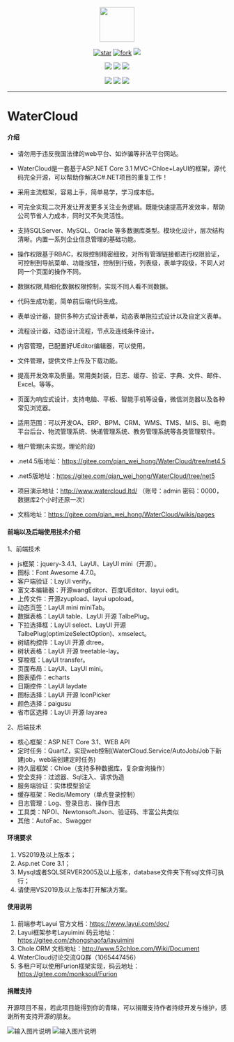 <p></p>
<p></p>

<p align="center">
<img src="https://watercloud.vip/icon/favicon.ico" height="80"/>
</p>
<div align="center">

[![star](https://gitee.com/qian_wei_hong/WaterCloud/badge/star.svg)](https://gitee.com/qian_wei_hong/WaterCloud/stargazers) 
[![fork](https://gitee.com/qian_wei_hong/WaterCloud/badge/fork.svg)](https://gitee.com/qian_wei_hong/WaterCloud/members)
![](https://img.shields.io/badge/release-2.7.0-red)

![](https://img.shields.io/badge/.net%20core-3.1.0-blue)
![](https://img.shields.io/badge/Chloe-4.8.1-blue)
![](https://img.shields.io/badge/layui-2.5.7-blue)

![](https://img.shields.io/badge/Quartz-3.2.4-brightgreen)
![](https://img.shields.io/badge/Autofac-6.1.0-brightgreen)
![](https://img.shields.io/badge/SignalR-4.2.2-brightgreen)
</div>

----
# WaterCloud

#### 介绍

- 请勿用于违反我国法律的web平台、如诈骗等非法平台网站。
- WaterCloud是一套基于ASP.NET Core 3.1  MVC+Chloe+LayUI的框架，源代码完全开源，可以帮助你解决C#.NET项目的重复工作！
- 采用主流框架，容易上手，简单易学，学习成本低。
- 可完全实现二次开发让开发更多关注业务逻辑。既能快速提高开发效率，帮助公司节省人力成本，同时又不失灵活性。
- 支持SQLServer、MySQL、Oracle 等多数据库类型。模块化设计，层次结构清晰。内置一系列企业信息管理的基础功能。
- 操作权限基于RBAC，权限控制精密细致，对所有管理链接都进行权限验证，可控制到导航菜单、功能按钮，控制到行级，列表级，表单字段级，不同人对同一个页面的操作不同。
- 数据权限,精细化数据权限控制，实现不同人看不同数据。
- 代码生成功能，简单前后端代码生成。
- 表单设计器，提供多种方式设计表单，动态表单拖拉式设计以及自定义表单。
- 流程设计器，动态设计流程，节点及连线条件设计。
- 内容管理，已配置好UEditor编辑器，可以使用。
- 文件管理，提供文件上传及下载功能。
- 提高开发效率及质量。常用类封装，日志、缓存、验证、字典、文件、邮件、Excel。等等。
- 页面为响应式设计，支持电脑、平板、智能手机等设备，微信浏览器以及各种常见浏览器。
- 适用范围：可以开发OA、ERP、BPM、CRM、WMS、TMS、MIS、BI、电商平台后台、物流管理系统、快递管理系统、教务管理系统等各类管理软件。
- 租户管理(未实现，理论阶段)


- .net4.5版地址：https://gitee.com/qian_wei_hong/WaterCloud/tree/net4.5
- .net5版地址：https://gitee.com/qian_wei_hong/WaterCloud/tree/net5
- 项目演示地址：http://www.watercloud.ltd/  （账号：admin 密码：0000，数据库2个小时还原一次）
- 文档地址：https://gitee.com/qian_wei_hong/WaterCloud/wikis/pages

#### 前端以及后端使用技术介绍

1、前端技术

- js框架：jquery-3.4.1、LayUI、LayUI mini（开源）。
- 图标：Font Awesome 4.7.0。
- 客户端验证：LayUI verify。
- 富文本编辑器：开源wangEditor、百度UEditor、layui edit。
- 上传文件：开源zyupload、layui upoload。
- 动态页签：LayUI mini miniTab。
- 数据表格：LayUI table、LayUI 开源 TalbePlug。
- 下拉选择框：LayUI select、LayUI 开源 TalbePlug(optimizeSelectOption)、xmselect。
- 树结构控件：LayUI 开源 dtree。
- 树状表格：LayUI 开源 treetable-lay。
- 穿梭框：LayUI transfer。
- 页面布局：LayUI、LayUI mini。
- 图表插件：echarts
- 日期控件：LayUI laydate
- 图标选择：LayUI 开源 IconPicker
- 颜色选择：paigusu
- 省市区选择：LayUI 开源 layarea

2、后端技术

- 核心框架：ASP.NET Core 3.1、WEB API
- 定时任务：QuartZ，实现web控制(WaterCloud.Service/AutoJob/Job下新建job，web端创建定时任务)
- 持久层框架：Chloe（支持多种数据库，复杂查询操作）
- 安全支持：过滤器、Sql注入、请求伪造
- 服务端验证：实体模型验证
- 缓存框架：Redis/Memory（单点登录控制）
- 日志管理：Log、登录日志、操作日志
- 工具类：NPOI、Newtonsoft.Json、验证码、丰富公共类似
- 其他：AutoFac、Swagger


#### 环境要求

1. VS2019及以上版本；
2. Asp.net Core 3.1；
3. Mysql或者SQLSERVER2005及以上版本，database文件夹下有sql文件可执行；
4. 请使用VS2019及以上版本打开解决方案。

#### 使用说明

1. 前端参考Layui 官方文档：https://www.layui.com/doc/
2. Layui框架参考Layuimini 码云地址：https://gitee.com/zhongshaofa/layuimini
3. Chole.ORM 文档地址：http://www.52chloe.com/Wiki/Document
4. WaterCloud讨论交流QQ群（1065447456）
5. 多租户可以使用Furion框架实现，码云地址：https://gitee.com/monksoul/Furion

#### 捐赠支持

开源项目不易，若此项目能得到你的青睐，可以捐赠支持作者持续开发与维护，感谢所有支持开源的朋友。


![输入图片说明](https://images.gitee.com/uploads/images/2020/0331/144842_7cf04ad6_7353672.jpeg "1585637076201.jpg")          ![输入图片说明](https://images.gitee.com/uploads/images/2020/0331/144852_8b26c8cb_7353672.png "mm_facetoface_collect_qrcode_1585637044089.png")